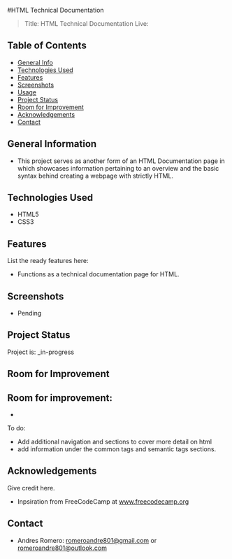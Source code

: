 #HTML Technical Documentation
> Title: HTML Technical Documentation
> Live: 

## Table of Contents
* [General Info](#general-information)
* [Technologies Used](#technologies-used)
* [Features](#features)
* [Screenshots](#screenshots)
* [Usage](#usage)
* [Project Status](#project-status)
* [Room for Improvement](#room-for-improvement)
* [Acknowledgements](#acknowledgements)
* [Contact](#contact)


## General Information
- This project serves as another form of an HTML Documentation page in which showcases information pertaining to an overview and the basic syntax behind creating a webpage with strictly HTML.


## Technologies Used
- HTML5
- CSS3


## Features
List the ready features here:
- Functions as a technical documentation page for HTML.


## Screenshots
 - Pending


## Project Status
Project is: _in-progress

## Room for Improvement

Room for improvement:
- 
- 

To do:
- Add additional navigation and sections to cover more detail on html
- add information under the common tags and semantic tags sections. 



## Acknowledgements
Give credit here.
- Inpsiration from FreeCodeCamp at www.freecodecamp.org


## Contact
- Andres Romero: romeroandre801@gmail.com or romeroandre801@outlook.com
